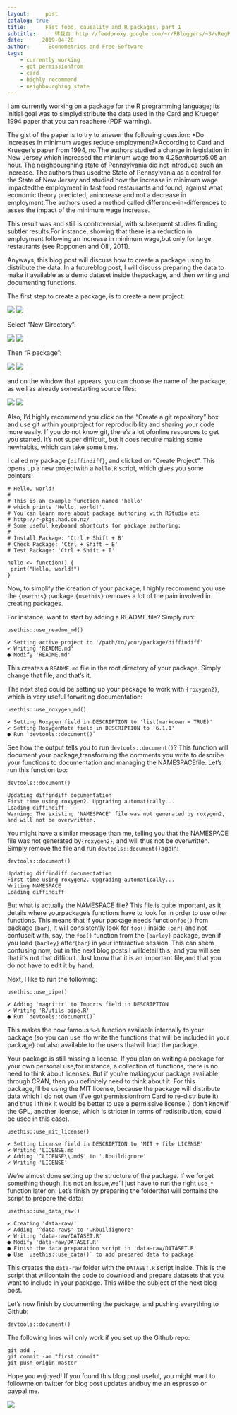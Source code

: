 ```yaml
---
layout:     post
catalog: true
title:      Fast food, causality and R packages, part 1
subtitle:      转载自：http://feedproxy.google.com/~r/RBloggers/~3/vRegPnkjpD4/
date:      2019-04-28
author:      Econometrics and Free Software
tags:
    - currently working
    - got permissionfrom
    - card
    - highly recommend
    - neighbourghing state
---
```







I am currently working on a package for the R programming language; its initial goal was to simplydistribute the data used in the Card and Krueger 1994 paper that you can readhere (PDF warning).

The gist of the paper is to try to answer the following question: *Do increases in minimum wages reduce employment?*According to Card and Krueger’s paper from 1994, no.The authors studied a change in legislation in New Jersey which increased the minimum wage from $4.25 an hour to$5.05 an hour. The neighbourghing state of Pennsylvania did not introduce such an increase. The authors thus usedthe State of Pennsylvania as a control for the State of New Jersey and studied how the increase in minimum wage impactedthe employment in fast food restaurants and found, against what economic theory predicted, anincrease and not a decrease in employment.The authors used a method called difference-in-differences to asses the impact of the minimum wage increase.

This result was and still is controversial, with subsequent studies finding subtler results.For instance, showing that there is a reduction in employment following an increase in minimum wage,but only for large restaurants (see Ropponen and Olli, 2011).

Anyways, this blog post will discuss how to create a package using to distribute the data. In a futureblog post, I will discuss preparing the data to make it available as a demo dataset inside thepackage, and then writing and documenting functions.

The first step to create a package, is to create a new project:

![](https://i0.wp.com/www.brodrigues.co/blog/2019-04-28-diffindiff_part1/img/package_01.png?w=456)
![](https://i0.wp.com/www.brodrigues.co/blog/2019-04-28-diffindiff_part1/img/package_01.png?w=456)


Select “New Directory”:

![](https://i0.wp.com/www.brodrigues.co/blog/2019-04-28-diffindiff_part1/img/package_02.png?w=456)
![](https://i0.wp.com/www.brodrigues.co/blog/2019-04-28-diffindiff_part1/img/package_02.png?w=456)


Then “R package”:

![](https://i0.wp.com/www.brodrigues.co/blog/2019-04-28-diffindiff_part1/img/package_03.png?w=456)
![](https://i0.wp.com/www.brodrigues.co/blog/2019-04-28-diffindiff_part1/img/package_03.png?w=456)


and on the window that appears, you can choose the name of the package, as well as already somestarting source files:

![](https://i1.wp.com/www.brodrigues.co/blog/2019-04-28-diffindiff_part1/img/package_04.png?w=456)
![](https://i1.wp.com/www.brodrigues.co/blog/2019-04-28-diffindiff_part1/img/package_04.png?w=456)


Also, I’d highly recommend you click on the “Create a git repository” box and use git within yourproject for reproducibility and sharing your code more easily. If you do not know git, there’s a lot ofonline resources to get you started. It’s not super difficult, but it does require making some newhabits, which can take some time.

I called my package `{diffindiff}`, and clicked on “Create Project”. This opens up a new projectwith a `hello.R` script, which gives you some pointers:

```
# Hello, world!
#
# This is an example function named 'hello' 
# which prints 'Hello, world!'.
# You can learn more about package authoring with RStudio at:
# http://r-pkgs.had.co.nz/
# Some useful keyboard shortcuts for package authoring:
#
# Install Package: 'Ctrl + Shift + B'
# Check Package: 'Ctrl + Shift + E'
# Test Package: 'Ctrl + Shift + T'

hello <- function() {
 print("Hello, world!")
}
```

Now, to simplify the creation of your package, I highly recommend you use the `{usethis}` package.`{usethis}` removes a lot of the pain involved in creating packages.

For instance, want to start by adding a README file? Simply run:

```
usethis::use_readme_md()
```

```
✔ Setting active project to '/path/to/your/package/diffindiff'
✔ Writing 'README.md'
● Modify 'README.md'
```

This creates a `README.md` file in the root directory of your package. Simply change that file, and that’s it.

The next step could be setting up your package to work with `{roxygen2}`, which is very useful forwriting documentation:

```
usethis::use_roxygen_md()
```

```
✔ Setting Roxygen field in DESCRIPTION to 'list(markdown = TRUE)'
✔ Setting RoxygenNote field in DESCRIPTION to '6.1.1'
● Run `devtools::document()`
```

See how the output tells you to run `devtools::document()`? This function will document your package,transforming the comments you write to describe your functions to documentation and managing the NAMESPACEfile. Let’s run this function too:

```
devtools::document()
```

```
Updating diffindiff documentation
First time using roxygen2. Upgrading automatically...
Loading diffindiff
Warning: The existing 'NAMESPACE' file was not generated by roxygen2, and will not be overwritten.
```

You might have a similar message than me, telling you that the NAMESPACE file was not generated by`{roxygen2}`, and will thus not be overwritten. Simply remove the file and run `devtools::document()`again:

```
devtools::document()
```

```
Updating diffindiff documentation
First time using roxygen2. Upgrading automatically...
Writing NAMESPACE
Loading diffindiff
```

But what is actually the NAMESPACE file? This file is quite important, as it details where yourpackage’s functions have to look for in order to use other functions. This means that if your package needs function`foo()` from package `{bar}`, it will consistently look for `foo()` inside `{bar}` and not confuseit with, say, the `foo()` function from the `{barley}` package, even if you load `{barley}` after`{bar}` in your interactive session. This can seem confusing now, but in the next blog posts I willdetail this, and you will see that it’s not that difficult. Just know that it is an important file,and that you do not have to edit it by hand.

Next, I like to run the following:

```
usethis::use_pipe()
```

```
✔ Adding 'magrittr' to Imports field in DESCRIPTION
✔ Writing 'R/utils-pipe.R'
● Run `devtools::document()`
```

This makes the now famous `%>%` function available internally to your package (so you can use itto write the functions that will be included in your package) but also available to the users thatwill load the package.

Your package is still missing a license. If you plan on writing a package for your own personal use,for instance, a collection of functions, there is no need to think about licenses. But if you’re makingyour package available through CRAN, then you definitely need to think about it. For this package,I’ll be using the MIT license, because the package will distribute data which I do not own (I’ve got permissionfrom Card to re-distribute it) and thus I think it would be better to use a permissive license (I don’t knowif the GPL, another license, which is stricter in terms of redistribution, could be used in this case).

```
usethis::use_mit_license()
```

```
✔ Setting License field in DESCRIPTION to 'MIT + file LICENSE'
✔ Writing 'LICENSE.md'
✔ Adding '^LICENSE\\.md$' to '.Rbuildignore'
✔ Writing 'LICENSE'
```

We’re almost done setting up the structure of the package. If we forget something though, it’s not an issue,we’ll just have to run the right `use_*` function later on. Let’s finish by preparing the folderthat will contains the script to prepare the data:

```
usethis::use_data_raw()
```

```
✔ Creating 'data-raw/'
✔ Adding '^data-raw$' to '.Rbuildignore'
✔ Writing 'data-raw/DATASET.R'
● Modify 'data-raw/DATASET.R'
● Finish the data preparation script in 'data-raw/DATASET.R'
● Use `usethis::use_data()` to add prepared data to package
```

This creates the `data-raw` folder with the `DATASET.R` script inside. This is the script that willcontain the code to download and prepare datasets that you want to include in your package. This willbe the subject of the next blog post.

Let’s now finish by documenting the package, and pushing everything to Github:

```
devtools::document()
```

The following lines will only work if you set up the Github repo:

```
git add .
git commit -am "first commit"
git push origin master
```

Hope you enjoyed! If you found this blog post useful, you might want to followme on twitter for blog post updates andbuy me an espresso or paypal.me.

![](https://www.buymeacoffee.com/assets/img/BMC-btn-logo.svg)


